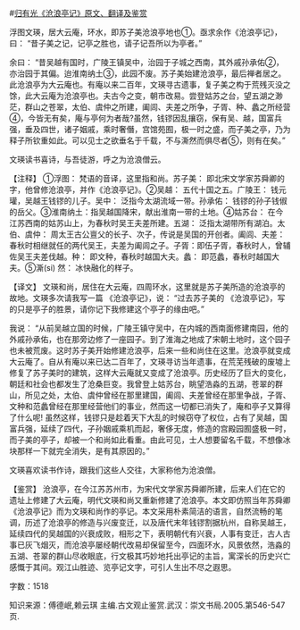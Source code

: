 #[归有光《沧浪亭记》原文、翻译及鉴赏](https://www.vrrw.net/wx/14156.html)

浮图文瑛，居大云庵，环水，即苏子美沧浪亭地也①。亟求余作《沧浪亭记》，曰： “昔子美之记，记亭之胜也，请子记吾所以为亭者。”

余曰： “昔吴越有国时，广陵王镇吴中，治园于子城之西南，其外戚孙承佑②，亦治园于其偏。迨淮南纳土③，此园不废。苏子美始建沧浪亭，最后禅者居之。此沧浪亭为大云庵也。有庵以来二百年，文瑛寻古遗事，复子美之构于荒残灭没之馀，此大云庵为沧浪亭也。夫古今之变，朝市改易。尝登姑苏之台，望五湖之渺茫，群山之苍翠，太伯、虞仲之所建，阖闾、夫差之所争，子胥、种、蠡之所经营④，今皆无有矣，庵与亭何为者哉?虽然，钱镠因乱攘窃，保有吴、越，国富兵强，垂及四世，诸子姻戚，乘时奢僭，宫馆苑囿，极一时之盛，而子美之亭，乃为释子所钦重如此。可以见士之欲垂名于千载，不与澌然而俱尽者⑤，则有在矣。”

文瑛读书喜诗，与吾徒游，呼之为沧浪僧云。



【注释】 ①浮图： 梵语的音译，这里指和尚。苏子美： 即北宋文学家苏舜卿的字，他曾修沧浪亭，并作《沧浪亭记》。②吴越： 五代十国之五。广陵王： 钱元瓘，吴越王钱镠的儿子。吴中： 泛指今太湖流域一带。孙承佑： 钱镠的孙子钱俶的岳父。③淮南纳土：指吴越国降宋，献出淮南一带的土地。④姑苏台： 在今江苏西南的姑苏山上，为春秋时吴王夫差所建。五湖： 泛指太湖带所有湖泊。太伯、虞仲： 周太王古公亶父的长子、次子，传说是吴国的开创者。阖闾、夫差： 春秋时相继就任的两代吴王，夫差为阖闾之子。子胥：即伍子胥，春秋时人，曾辅佐吴王夫差伐越。种： 即文种，春秋时越国大夫。蠡： 即范蠡，春秋时越国大夫。⑤澌(si) 然： 冰快融化的样子。

【译文】 文瑛和尚，居住在大云庵，四周环水，这里就是苏子美所造的沧浪亭的故地。文瑛多次请我写一篇 《沧浪亭记》，说： “过去苏子美的 《沧浪亭记》，写的只是亭子的胜景，请你记下我修建这个亭子的缘由吧。”

我说： “从前吴越立国的时候，广陵王镇守吴中，在内城的西南面修建南园，他的外戚孙承佑，也在那旁边修了一座园子。到了淮海之地成了宋朝土地时，这个园子也未被荒废。这时苏子美开始修建沧浪亭，后来一些和尚住在这里。沧浪亭就变成大云庵了。自从有庵以来已达二百年了，文瑛寻访当年遗事，在荒芜残破的废墟上修复了苏子美时的建筑，这样大云庵就又变成了沧浪亭。历史经历了巨大的变化，朝廷和社会也都发生了沧桑巨变。我曾登上姑苏台，眺望浩淼的五湖，苍翠的群山，所见之处，太伯、虞仲曾经在那里建国，阖闾、夫差曾经在那里争战，子胥、文种和范蠡曾经在那里经营他们的事业，然而这一切都已消失了，庵和亭子又算得了什么呢! 虽然这样，钱镠只是趁着天下大乱的时候窃夺了权位，占有了吴越，国富兵强，延续了四代，子孙姻戚乘机而起，奢侈无度，修造的宫殿园囿盛极一时，而子美的亭子，却被一个和尚如此看重。由此可见，士人想要留名千载，不想像冰块那样一下就完全消失，是有其原因的。”

文瑛喜欢读书作诗，跟我们这些人交往，大家称他为沧浪僧。

【鉴赏】 沧浪亭，在今江苏苏州市，为宋代文学家苏舜卿所建，后来人们在它的遗址上修建了大云庵，明代文瑛和尚又重新修建了沧浪亭。本文即仿照当年苏舜卿《沧浪亭记》而为文瑛和尚作的亭记。本文采用朴素简洁的语言，自然流畅的笔调，历述了沧浪亭的修造与兴废变迁，以及唐代末年钱镠割据杭州，自称吴越王，延续四代的吴越国的兴衰成败，相形之下，表明朝代有兴衰，人事有变迁，古人古事已灰飞烟灭，而沧浪亭屡经朝代改易却保留至今，四面环水，风景依然，浩淼的五湖、苍翠的群山尽收眼底，行文极其巧妙地托出亭记的主旨，寓深长的历史兴亡感慨于其间。观江山胜迹、览亭记文字，可引人生出不尽之遐思。

字数：1518

知识来源：傅德岷,赖云琪 主编.古文观止鉴赏.武汉：崇文书局.2005.第546-547页.

